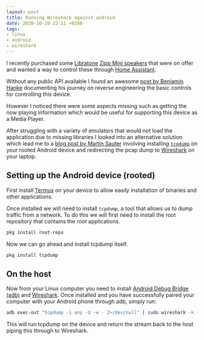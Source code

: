 ```yaml
---
layout: post
title: Running Wireshark against android
date: 2020-10-20 22:11 +0200
tags:
- linux
- android
- wireshark
---
```


I recently purchased some [Libratone][0] [Zipp Mini speakers][1] that were on offer and wanted a way to control these through [Home Assistant][2].

Without any public API available I found an awesome [post by Benjamin Hanke][8] documenting his journey on reverse engineering the basic controls for controlling this device.

However I noticed there were some aspects missing such as getting the now playing information which would be useful for supporting this device as a Media Player.

After struggling with a variety of emulators that would not load the application due to missing libraries I looked into an alternative solution which lead me to a [blog post by Martin Sauter][3] involving installing [`tcpdump`][5] on your rooted Android device and redirecting the pcap dump to [Wireshark][6] on your laptop.

## Setting up the Android device (rooted)

First install [Termux][4] on your device to allow easily installation of binaries and other applications.

Once installed we will need to install `tcpdump`, a tool that allows us to dump traffic from a network. To do this we will first need to install the root repository that contains the root applications.

```bash
pkg install root-repo
```

Now we can go ahead and install tcpdump itself.

```bash
pkg install tcpdump
```

## On the host

Now from your Linux computer you need to install [Android Debug Bridge (adb)][7] and [Wireshark][8]. Once installed and you have successfully paired your computer with your Android phone through adb, simply run:

```bash
adb exec-out "tcpdump -i any -U -w - 2>/dev/null" | sudo wireshark -k -S -i -
```

This will run tcpdump on the device and return the stream back to the host piping this through to Wireshark.

[0]: https://www.libratone.com/
[1]: https://affiliate.malachisoord.com/t/e28d25e7-812b-4a64-b951-851b197f24fd
[2]: https://www.home-assistant.io/
[3]: https://blog.wirelessmoves.com/2017/02/adb-and-tcpdump-on-android-for-live-wireshark-tracing.html
[4]: https://termux.com/
[5]: https://www.tcpdump.org/manpages/tcpdump.1.html
[6]: https://www.wireshark.org/
[7]: https://developer.android.com/studio/command-line/adb
[8]: https://benjaminhanke.de/baublog/technik/libratone-zipp-wlan-lautsprecher-in-loxone-einbinden/
